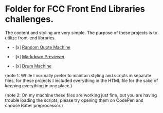 # Folder for FCC Front End Libraries challenges.
<div>
<p>The content and styling are very simple. The purpose of these projects is to utilize front-end libraries.</p>

</div>
<ul><li>- [x]  <a href="https://saltyhobo.github.io/freecodecamp/front-end-lib/random-quote-machine.html">Random Quote Machine</a></li></ul>
<ul><li>- [x] <a href="https://saltyhobo.github.io/freecodecamp/front-end-lib/markdown-previewer.html">Markdown Previewer</a></li></ul>
<ul><li>- [x] <a href="https://saltyHobo.github.io/freecodecamp/front-end-lib/drum-machine.html">Drum Machine</a></li></ul>


<p>(note 1: While I normally prefer to maintain styling and scripts in separate files, for these projects I included everything in the HTML file for the sake of keeping everything in one place.)</p>
<p>(note 2: On my machine these files are working just fine, but you are having trouble loading the scripts, please try opening them on CodePen and choose Babel preprocessor.)</p>
